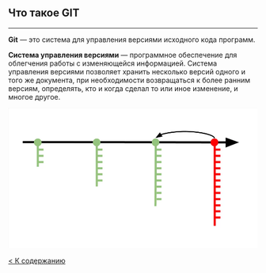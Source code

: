 ## Что такое GIT
---

**Git** — это система для управления версиями исходного кода программ.

**Система управления версиями** — программное обеспечение для облегчения работы с изменяющейся информацией. Система управления версиями позволяет хранить несколько версий одного и того же документа, при необходимости возвращаться к более ранним версиям, определять, кто и когда сделал то или иное изменение, и многое другое.

![](/photo/14270913012021_e3ea06ecc4efe66fd609360c227a5daace25eda6.png.webp)

[< К содержанию](Readme.md)